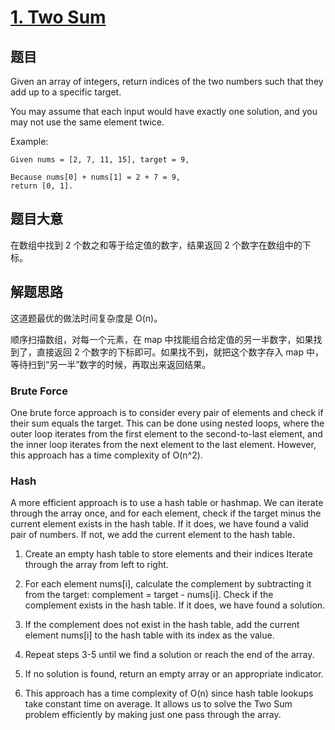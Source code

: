 # [1. Two Sum](https://leetcode.com/problems/two-sum/)

## 题目

Given an array of integers, return indices of the two numbers such that they add up to a specific target.

You may assume that each input would have exactly one solution, and you may not use the same element twice.

Example:

```
Given nums = [2, 7, 11, 15], target = 9,

Because nums[0] + nums[1] = 2 + 7 = 9,
return [0, 1].
```

## 题目大意

在数组中找到 2 个数之和等于给定值的数字，结果返回 2 个数字在数组中的下标。

## 解题思路

这道题最优的做法时间复杂度是 O(n)。

顺序扫描数组，对每一个元素，在 map 中找能组合给定值的另一半数字，如果找到了，直接返回 2 个数字的下标即可。如果找不到，就把这个数字存入 map 中，等待扫到“另一半”数字的时候，再取出来返回结果。

### Brute Force

One brute force approach is to consider every pair of elements and check if their sum equals the target. This can be done using nested loops, where the outer loop iterates from the first element to the second-to-last element, and the inner loop iterates from the next element to the last element. However, this approach has a time complexity of O(n^2).

### Hash

A more efficient approach is to use a hash table or hashmap. We can iterate through the array once, and for each element, check if the target minus the current element exists in the hash table. If it does, we have found a valid pair of numbers. If not, we add the current element to the hash table.

1. Create an empty hash table to store elements and their indices Iterate through the array from left to right.

2. For each element nums[i], calculate the complement by subtracting it from the target: complement = target - nums[i].
   Check if the complement exists in the hash table. If it does, we have found a solution.

3. If the complement does not exist in the hash table, add the current element nums[i] to the hash table with its index as the value.

4. Repeat steps 3-5 until we find a solution or reach the end of the array.

5. If no solution is found, return an empty array or an appropriate indicator.

6. This approach has a time complexity of O(n) since hash table lookups take constant time on average. It allows us to solve the Two Sum problem efficiently by making just one pass through the array.
